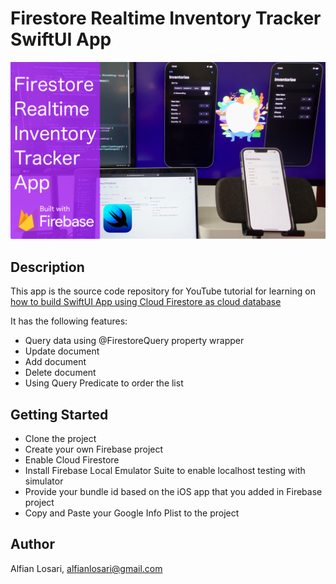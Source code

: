 # Firestore Realtime Inventory Tracker SwiftUI App

![Alt text](./promo.jpg "Firestore Realtime Inventory Tracker SwiftUI App")

## Description

This app is the source code repository for YouTube tutorial for learning on [how to build SwiftUI App using Cloud Firestore as cloud database](https://youtu.be/ThsEZrwcpYc)

It has the following features:
 - Query data using @FirestoreQuery property wrapper
 - Update document
 - Add document
 - Delete document
 - Using Query Predicate to order the list

## Getting Started

- Clone the project
- Create your own Firebase project
- Enable Cloud Firestore
- Install Firebase Local Emulator Suite to enable localhost testing with simulator
- Provide your bundle id based on the iOS app that you added in Firebase project
- Copy and Paste your Google Info Plist to the project

## Author

Alfian Losari, alfianlosari@gmail.com
